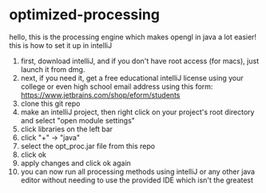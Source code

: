 # optimized-processing
hello, this is the processing engine which makes opengl in java a lot easier! this is how to set it up in intelliJ
1. first, download intelliJ, and if you don't have root access (for macs), just launch it from dmg.     
2. next, if you need it, get a free educational intelliJ license using your college or even high school email address using this form: https://www.jetbrains.com/shop/eform/students
3. clone this git repo
4. make an intelliJ project, then right click on your project's root directory and select "open module settings"
5. click libraries on the left bar
6. click "+" -> "java"
7. select the opt_proc.jar file from this repo
8. click ok
9. apply changes and click ok again
10. you can now run all processing methods using intelliJ or any other java editor without needing to use the provided IDE which isn't the greatest
